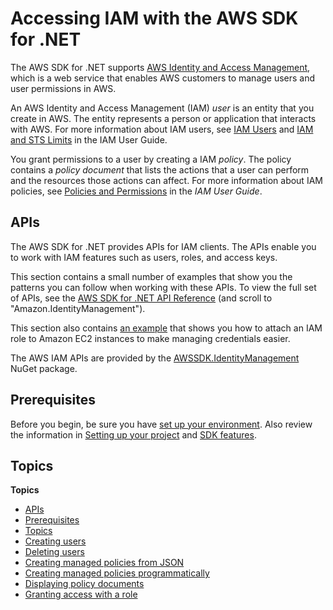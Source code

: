 # Accessing IAM with the AWS SDK for \.NET<a name="iam-apis-intro"></a>

The AWS SDK for \.NET supports [AWS Identity and Access Management](https://docs.aws.amazon.com/IAM/latest/UserGuide/), which is a web service that enables AWS customers to manage users and user permissions in AWS\.

An AWS Identity and Access Management \(IAM\) *user* is an entity that you create in AWS\. The entity represents a person or application that interacts with AWS\. For more information about IAM users, see [IAM Users](https://docs.aws.amazon.com/IAM/latest/UserGuide/id_users.html) and [IAM and STS Limits](https://docs.aws.amazon.com/IAM/latest/UserGuide/reference_iam-limits.html) in the IAM User Guide\.

You grant permissions to a user by creating a IAM *policy*\. The policy contains a *policy document* that lists the actions that a user can perform and the resources those actions can affect\. For more information about IAM policies, see [Policies and Permissions](https://docs.aws.amazon.com/IAM/latest/UserGuide/access_policies.html) in the *IAM User Guide*\.

## APIs<a name="w4aac17c21c11"></a>

The AWS SDK for \.NET provides APIs for IAM clients\. The APIs enable you to work with IAM features such as users, roles, and access keys\.

This section contains a small number of examples that show you the patterns you can follow when working with these APIs\. To view the full set of APIs, see the [AWS SDK for \.NET API Reference](https://docs.aws.amazon.com/sdkfornet/v3/apidocs/) \(and scroll to "Amazon\.IdentityManagement"\)\.

This section also contains [an example](net-dg-hosm.md) that shows you how to attach an IAM role to Amazon EC2 instances to make managing credentials easier\.

The AWS IAM APIs are provided by the [AWSSDK\.IdentityManagement](https://www.nuget.org/packages/AWSSDK.IdentityManagement) NuGet package\.

## Prerequisites<a name="w4aac17c21c13"></a>

Before you begin, be sure you have [set up your environment](net-dg-setup.md)\. Also review the information in [Setting up your project](net-dg-config.md) and [SDK features](net-dg-sdk-features.md)\.

## Topics<a name="w4aac17c21c15"></a>

**Topics**
+ [APIs](#w4aac17c21c11)
+ [Prerequisites](#w4aac17c21c13)
+ [Topics](#w4aac17c21c15)
+ [Creating users](iam-users-create.md)
+ [Deleting users](iam-users-delete.md)
+ [Creating managed policies from JSON](iam-policies-create-json.md)
+ [Creating managed policies programmatically](iam-policies-create-prog.md)
+ [Displaying policy documents](iam-policies-display.md)
+ [Granting access with a role](net-dg-hosm.md)
